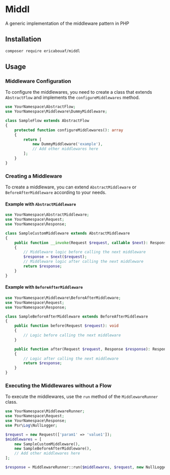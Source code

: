 # Middl

A generic implementation of the middleware pattern in PHP

## Installation

```bash
composer require ericabouaf/middl
```

## Usage

### Middleware Configuration

To configure the middlewares, you need to create a class that extends `AbstractFlow` and implements the `configureMiddlewares` method.

```php
use YourNamespace\AbstractFlow;
use YourNamespace\Middleware\DummyMiddleware;

class SampleFlow extends AbstractFlow
{
    protected function configureMiddlewares(): array
    {
        return [
            new DummyMiddleware('example'),
            // Add other middlewares here
        ];
    }
}
```

### Creating a Middleware

To create a middleware, you can extend `AbstractMiddleware` or `BeforeAfterMiddleware` according to your needs.

#### Example with `AbstractMiddleware`

```php
use YourNamespace\AbstractMiddleware;
use YourNamespace\Request;
use YourNamespace\Response;

class SampleCustomMiddleware extends AbstractMiddleware
{
    public function __invoke(Request $request, callable $next): Response
    {
        // Middleware logic before calling the next middleware
        $response = $next($request);
        // Middleware logic after calling the next middleware
        return $response;
    }
}
```

#### Example with `BeforeAfterMiddleware`

```php
use YourNamespace\Middleware\BeforeAfterMiddleware;
use YourNamespace\Request;
use YourNamespace\Response;

class SampleBeforeAfterMiddleware extends BeforeAfterMiddleware
{
    public function before(Request $request): void
    {
        // Logic before calling the next middleware
    }

    public function after(Request $request, Response $response): Response
    {
        // Logic after calling the next middleware
        return $response;
    }
}
```

### Executing the Middlewares without a Flow

To execute the middlewares, use the `run` method of the `MiddlewareRunner` class.

```php
use YourNamespace\MiddlewareRunner;
use YourNamespace\Request;
use YourNamespace\Response;
use Psr\Log\NullLogger;

$request = new Request(['param1' => 'value1']);
$middlewares = [
    new SampleCustomMiddleware(),
    new SampleBeforeAfterMiddleware(),
    // Add other middlewares here
];

$response = MiddlewareRunner::run($middlewares, $request, new NullLogger());
```
